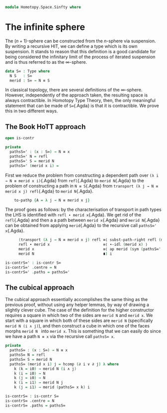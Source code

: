 <!--
```
open import 1Lab.Prelude
```
-->

```agda
module Homotopy.Space.Sinfty where
```

# The infinite sphere

The $(n+1)$-sphere can be constructed from the $n$-sphere via suspension.
By writing a recursive HIT, we can define a type which is its own
suspension. It stands to reason that this definition is a good
candidate for being considered the infinitary limit of the process of
iterated suspension and is thus referred to as the $\infty$-sphere.

```agda
data S∞ : Type where
  N S   : S∞
  merid : S∞ → N ≡ S
```

In classical topology, there are several definitions of the $\infty$-sphere.
However, independently of the approach taken, the resulting space is always
contractible. In Homotopy Type Theory, then, the only meaningful statement that
can be made of `S∞`{.Agda} is that it is contractible. We prove this in two
different ways.

## The Book HoTT approach

```agda
open is-contr

private
  pathsS∞' : (x : S∞) → N ≡ x
  pathsS∞' N = refl
  pathsS∞' S = merid N
  pathsS∞' (merid x i) =
```

First we reduce the problem from constructing a dependent path over
`(λ i → N ≡ merid x i)`{.Agda} from `refl`{.Agda} to `merid N`{.Agda}
to the problem of constructing a path in `N ≡ S`{.Agda} from
`transport (λ j → N ≡ merid x j) refl`{.Agda} to `merid N`{.Agda}.

```agda
    to-pathp {A = λ j → N ≡ merid x j}
```

The proof goes as follows: by the characterisation of transport in path
types the LHS is identified with `refl ∙ merid x`{.Agda}. We get rid of
the `refl`{.Agda} and then a a path between `merid x`{.Agda} and `merid
N`{.Agda} can be obtained from applying `merid`{.Agda} to the recursive
call `pathsS∞' x`{.Agda}.

```agda
      (transport (λ j → N ≡ merid x j) refl ≡⟨ subst-path-right refl (merid x) ⟩
      refl ∙ merid x                        ≡⟨ ∙-idl (merid x) ⟩
      merid x                               ≡⟨ ap merid (sym (pathsS∞' x)) ⟩
      merid N                               ∎) i

is-contrS∞' : is-contr S∞
is-contrS∞' .centre = N
is-contrS∞' .paths = pathsS∞'
```

## The cubical approach

The cubical approach essentially accomplishes the same thing as the previous
proof, without using any helper lemmas, by way of drawing a slightly clever
cube. The case of the definition for the higher constructor requires a
square in which two of the sides are `merid N` and `merid x`. We start with
a square in which both of these sides are `merid N` (specifically
`merid N (i ∧ j)`), and then construct a cube in which one of the faces morphs
`merid N ` into `merid x`. This is something that we can easily do since we
have a path `N ≡ x` via the recursive call `pathsS∞ x`.

```agda
private
  pathsS∞ : (x : S∞) → N ≡ x
  pathsS∞ N = refl
  pathsS∞ S = merid N
  pathsS∞ (merid x i) j = hcomp (∂ i ∨ ∂ j) λ where
    k (k = i0) → merid N (i ∧ j)
    k (i = i0) → N
    k (j = i0) → N
    k (i = i1) → merid N j
    k (j = i1) → merid (pathsS∞ x k) i

is-contrS∞ : is-contr S∞
is-contrS∞ .centre = N
is-contrS∞ .paths = pathsS∞
```
